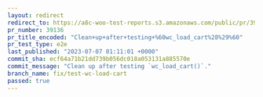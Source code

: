 ```yaml
---
layout: redirect
redirect_to: https://a8c-woo-test-reports.s3.amazonaws.com/public/pr/39136/e2e/index.html
pr_number: 39136
pr_title_encoded: "Clean+up+after+testing+%60wc_load_cart%28%29%60"
pr_test_type: e2e
last_published: "2023-07-07 01:11:01 +0000"
commit_sha: ecf64a71b21dd739b056dc018a053131a885570e
commit_message: "Clean up after testing `wc_load_cart()`."
branch_name: fix/test-wc-load-cart
passed: true
---
```

